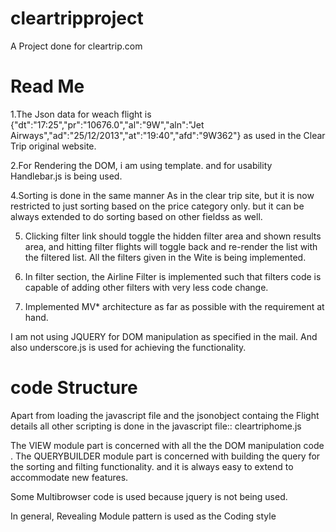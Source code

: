 cleartripproject
================

A Project done for cleartrip.com

Read Me
===========

1.The Json data for weach flight is {"dt":"17:25","pr":"10676.0","al":"9W","aln":"Jet Airways","ad":"25/12/2013","at":"19:40","afd":"9W362"} as used in the Clear Trip original website.

2.For Rendering the DOM, i am using template. and for usability Handlebar.js is being used.

4.Sorting is done in the same manner As in the clear trip site, but it is now restricted to just sorting based on the price category only. but it can be always extended to do sorting based on other fieldss as well.


5. Clicking filter link should toggle the hidden filter area and shown results area, and hitting filter flights will toggle back and re-render the list with the filtered list. All the filters given in the Wite is being implemented.

6. In filter section, the Airline Filter is implemented such that filters code is  capable of adding other filters with very less code change. 

7. Implemented MV* architecture as far as possible with the requirement at hand.

I am not using JQUERY for DOM manipulation as specified in the mail.
And also underscore.js is used for achieving the functionality.

code Structure
=============
Apart from loading the javascript file and the jsonobject containg the Flight details all other scripting is done in the javascript file:: cleartriphome.js

The VIEW  module part is concerned with all the the DOM manipulation code .
The QUERYBUILDER module part is concerned with building the query for the sorting and filting functionality. and it is  always easy to extend to accommodate new features.

Some Multibrowser code is used because jquery is not being used.

In general, Revealing Module pattern is used as the Coding style
